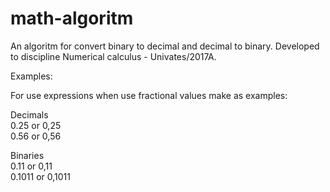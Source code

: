 # math-algoritm
An algoritm for convert binary to decimal and decimal to binary. Developed to discipline Numerical calculus - Univates/2017A.

Examples:

For use expressions when use fractional values make as examples:

Decimals <br/>
 0.25 or 0,25 <br/>
 0.56 or 0,56 <br/>

Binaries <br/>
 0.11 or 0,11 <br/>
 0.1011 or 0,1011 <br/>

